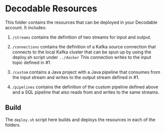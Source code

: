 # Decodable Resources

This folder contains the resources that can be deployed in your Decodable account. It includes:

1. `/streams` contains the definition of two streams for input and output.

2. `/connections` contains the definition of a Kafka source connection that connects to the local Kafka cluster that can be spun up by using the deploy.sh script under `../docker` This connection writes to the input topic defined in #1.

3. `/custom` contains a Java project with a Java pipeline that consumes from the input stream and writes to the output stream defined in #1.

4. `/pipelines` contains the definition of the custom pipeline defined above and a SQL pipeline that also reads from and writes to the same streams.

## Build

The `deploy.sh` script here builds and deploys the resources in each of the folders. 





